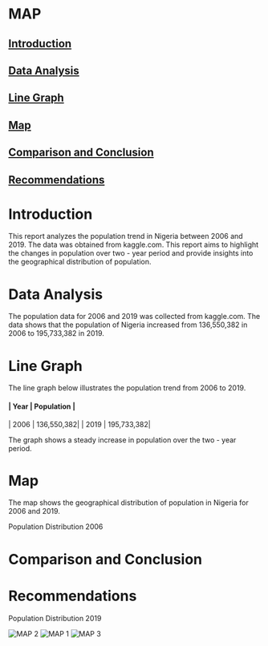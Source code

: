 # MAP
## [Introduction](introduction)
## [Data Analysis](data-analysis)
## [Line Graph](line-graph)
## [Map](map)
## [Comparison and Conclusion](comparison-and-conclusion)
## [Recommendations](recommendations)

# Introduction
This report analyzes the population trend in Nigeria between 2006 and 2019. The data was obtained from kaggle.com. This report aims to highlight the changes in population over two - year period and provide insights into the geographical distribution of population.

# Data Analysis
The population data for 2006 and 2019 was collected from kaggle.com. The data shows that the population of Nigeria increased from 136,550,382 in 2006 to 195,733,382 in 2019.

# Line Graph
The line graph below illustrates the population trend from 2006 to 2019.
####  | Year  | Population |      
 | 2006  | 136,550,382|
 | 2019  | 195,733,382|

The graph shows a steady increase in population over the two - year period.

# Map
The map shows the geographical distribution of population in Nigeria for 2006 and 2019.

Population Distribution  2006

# Comparison and Conclusion

# Recommendations


Population Distribution  2019


![MAP 2](https://github.com/user-attachments/assets/ac299681-b838-416f-b607-dc0d3522612a)
![MAP 1](https://github.com/user-attachments/assets/d5cf54fd-a902-438c-b770-7573a8aac389)
![MAP 3](https://github.com/user-attachments/assets/170dd624-f656-448a-9299-0205d1e4353e)

